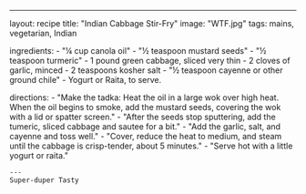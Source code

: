 --- 
layout: recipe
title: "Indian Cabbage Stir-Fry"
image: "WTF.jpg"
tags: mains, vegetarian, Indian

ingredients:
    - "&frac14; cup canola oil"
    - "&frac12; teaspoon mustard seeds"
    - "&frac12; teaspoon turmeric"
    - 1 pound green cabbage, sliced very thin
    - 2 cloves of garlic, minced
    - 2 teaspoons kosher salt
    - "&frac12; teaspoon cayenne or other ground chile"
    - Yogurt or Raita, to serve.

directions:
    - "Make the tadka: Heat the oil in a large wok over high heat.  When the oil begins to smoke, add the mustard seeds, covering the wok with a lid or spatter screen."
    - "After the seeds stop sputtering, add the tumeric, sliced cabbage and sautee for a bit."
    - "Add the garlic, salt, and cayenne and toss well."
    - "Cover, reduce the heat to medium, and steam until the cabbage is crisp-tender, about 5 minutes."
    - "Serve hot with a little yogurt or raita."
    
    ---
    Super-duper Tasty
    
